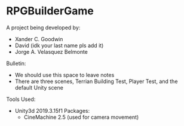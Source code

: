 # RPGBuilderGame

A project being developed by:
- Xander C. Goodwin
- David (idk your last name pls add it)
- Jorge A. Velasquez Belmonte

Bulletin:
- We should use this space to leave notes
- There are three scenes, Terrian Building Test, Player Test, and the default Unity scene

Tools Used:
- Unity3d 2019.3.15f1
  Packages:
  - CineMachine 2.5 (used for camera movement)
